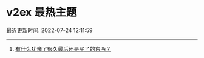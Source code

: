 # v2ex 最热主题

最近更新时间: 2022-07-24 12:11:59

--- 
1. [有什么犹豫了很久最后还是买了的东西？](https://www.v2ex.com/t/868287) 
